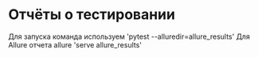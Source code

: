 # Отчёты о тестировании

Для запуска команда используем 'pytest  --alluredir=allure_results'
Для Allure отчета allure 'serve allure_results'
